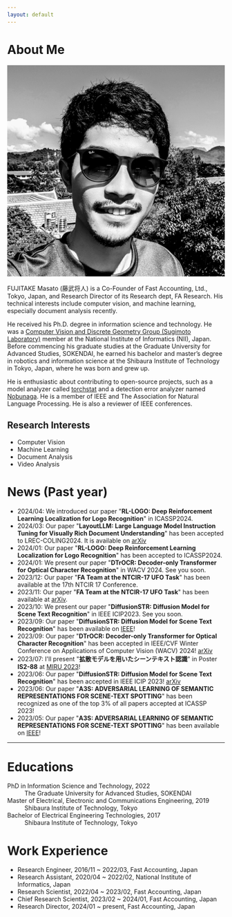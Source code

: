 ```yaml
---
layout: default
---
```


# About Me

<img class="profile-picture" src="imgs/face2.jpeg">

FUJITAKE Masato (藤武将人) is a Co-Founder of Fast Accounting, Ltd., Tokyo, Japan, and Research Director of its Research dept, FA Research.
His technical interests include computer vision, and machine learning, especially document analysis recently.


He received his Ph.D. degree in information science and technology.
He was a [Computer Vision and Discrete Geometry Group (Sugimoto Laboratory)](http://www.dgcv.nii.ac.jp/index.html) member at the National Institute of Informatics (NII), Japan.
Before commencing his graduate studies at the Graduate University for Advanced Studies, SOKENDAI,
he earned his bachelor and master’s degree in robotics and information science at the Shibaura Institute of Technology in Tokyo, Japan, where he was born and grew up.

He is enthusiastic about contributing to open-source projects, such as a model analyzer called [torchstat](https://github.com/Swall0w/torchstat) and a detection error analyzer named [Nobunaga](https://github.com/FastAccounting/nobunaga).
He is a member of IEEE and The Association for Natural Language Processing.
He is also a reviewer of IEEE conferences.


## Research Interests
- Computer Vision
- Machine Learning
- Document Analysis
- Video Analysis


# News (Past year)
- 2024/04: We introduced our paper "**RL-LOGO: Deep Reinforcement Learning Localization for Logo Recognition**" in ICASSP2024.
- 2024/03: Our paper "**LayoutLLM: Large Language Model Instruction Tuning for Visually Rich Document Understanding**" has been accepted to LREC-COLING2024. It is available on [arXiv](https://arxiv.org/abs/2403.14252)
- 2024/01: Our paper "**RL-LOGO: Deep Reinforcement Learning Localization for Logo Recognition**" has been accepted to ICASSP2024.
- 2024/01: We present our paper "**DTrOCR: Decoder-only Transformer for Optical Character Recognition**" in WACV 2024. See you soon.
- 2023/12: Our paper "**FA Team at the NTCIR-17 UFO Task**" has been available at the 17th NTCIR 17 Conference.
- 2023/11: Our paper "**FA Team at the NTCIR-17 UFO Task**" has been available at [arXiv](https://arxiv.org/abs/2310.20322).
- 2023/10: We present our paper "**DiffusionSTR: Diffusion Model for Scene Text Recognition**" in IEEE ICIP2023. See you soon.
- 2023/09: Our paper "**DiffusionSTR: Diffusion Model for Scene Text Recognition**" has been available on [IEEE](https://ieeexplore.ieee.org/document/10222793)!
- 2023/09: Our paper "**DTrOCR: Decoder-only Transformer for Optical Character Recognition**" has been accepted in IEEE/CVF Winter Conference on Applications of Computer Vision (WACV) 2024! [arXiv](https://arxiv.org/abs/2308.15996)
- 2023/07: I'll present "**拡散モデルを用いたシーンテキスト認識**" in Poster **IS2-88** at [MIRU 2023](http://cvim.ipsj.or.jp/MIRU2023/program/)!
- 2023/06: Our paper "**DiffusionSTR: Diffusion Model for Scene Text Recognition**" has been accepted in IEEE ICIP 2023! [arXiv](https://arxiv.org/abs/2306.16707)
- 2023/06: Our paper "**A3S: ADVERSARIAL LEARNING OF SEMANTIC REPRESENTATIONS FOR SCENE-TEXT SPOTTING**" has  been recognized as one of the top 3% of all papers accepted at ICASSP 2023!
- 2023/05: Our paper "**A3S: ADVERSARIAL LEARNING OF SEMANTIC REPRESENTATIONS FOR SCENE-TEXT SPOTTING**" has been available on [IEEE](https://ieeexplore.ieee.org/abstract/document/10096434)!

---

# Educations
<dl>
<dt>PhD in Information Science and Technology, 2022</dt>
<dd>The Graduate University for Advanced Studies, SOKENDAI</dd>
<dt>Master of Electrical, Electronic and Communications Engineering, 2019</dt>
<dd>Shibaura Institute of Technology, Tokyo</dd>
<dt>Bachelor of Electrical Engineering Technologies, 2017</dt>
<dd>Shibaura Institute of Technology, Tokyo</dd>
</dl>

# Work Experience
- Research Engineer, 2016/11 ~ 2022/03,  Fast Accounting, Japan
- Research Assistant, 2020/04 ~ 2022/02,  National Institute of Informatics, Japan
- Research Scientist, 2022/04 ~ 2023/02, Fast Accounting, Japan
- Chief Research Scientist, 2023/02 ~ 2024/01, Fast Accounting, Japan
- Research Director, 2024/01 ~ present, Fast Accounting, Japan

